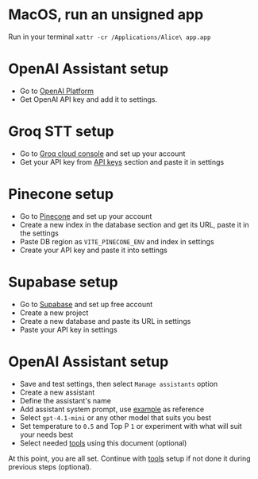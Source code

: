 # MacOS, run an unsigned app

Run in your terminal `xattr -cr /Applications/Alice\ app.app`

#  OpenAI Assistant setup

- Go to [OpenAI Platform](https://platform.openai.com/assistants)
- Get OpenAI API key and add it to settings.

# Groq STT setup

- Go to [Groq cloud console](https://console.groq.com/home)  and set up your account
- Get your API key from [API keys](https://console.groq.com/keys) section and paste it in settings

# Pinecone setup

- Go to [Pinecone](https://www.pinecone.io/) and set up your account
- Create a new index in the database section and get its URL, paste it in the settings
- Paste DB region as `VITE_PINECONE_ENV` and index in settings
- Create your API key and paste it into settings

# Supabase setup

- Go to [Supabase](https://supabase.com/) and set up free account
- Create a new project
- Create a new database and paste its URL in settings
- Paste your API key in settings

# OpenAI Assistant setup

-  Save and test settings, then select `Manage assistants` option
- Create a new assistant
- Define the assistant's name
- Add assistant system prompt, use [example](https://github.com/pmbstyle/Alice/blob/main/docs/systemPrompt.md) as reference
- Select `gpt-4.1-mini` or any other model that suits you best
- Set temperature to `0.5` and Top P `1` or experiment with what will suit your needs best
- Select needed [tools](https://github.com/pmbstyle/Alice/blob/main/docs/toolsInstructions.md) using this document (optional)

At this point, you are all set.
Continue with [tools](https://github.com/pmbstyle/Alice/blob/main/docs/toolsInstructions.md) setup if not done it during previous steps (optional).

